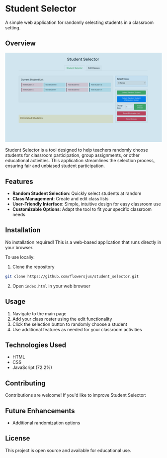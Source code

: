 # Student Selector

A simple web application for randomly selecting students in a classroom setting.

## Overview

<div style="text-align:center">
  <img src="images/student_selector_app.png" alt="Student Selector Application">
</div>

Student Selector is a tool designed to help teachers randomly choose students for classroom participation, group assignments, or other educational activities. This application streamlines the selection process, ensuring fair and unbiased student participation.

## Features

- **Random Student Selection**: Quickly select students at random
- **Class Management**: Create and edit class lists
- **User-Friendly Interface**: Simple, intuitive design for easy classroom use
- **Customizable Options**: Adapt the tool to fit your specific classroom needs


## Installation

No installation required! This is a web-based application that runs directly in your browser.

To use locally:

1. Clone the repository
```bash
git clone https://github.com/flowersjus/student_selector.git
```

2. Open `index.html` in your web browser

## Usage

1. Navigate to the main page
2. Add your class roster using the edit functionality
3. Click the selection button to randomly choose a student
4. Use additional features as needed for your classroom activities

## Technologies Used

- HTML
- CSS
- JavaScript (72.2%)


## Contributing

Contributions are welcome! If you'd like to improve Student Selector:

## Future Enhancements
- Additional randomization options


## License

This project is open source and available for educational use.
